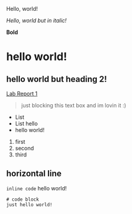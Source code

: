 
Hello, world!

*Hello, world but in italic!*

**Bold**

# hello world!
## hello world but heading 2!

[Lab Report 1](https://github.com/elbbeele/cse15l-lab-reports/blob/main/lab-report-1-week-0.md)


> just blocking this text box
> and im lovin it :)


* List
* List hello
* hello world!

1. first
2. second
3. third

horizontal line
---

`inline code` hello world!

``` 
# code block
just hello world!

```
